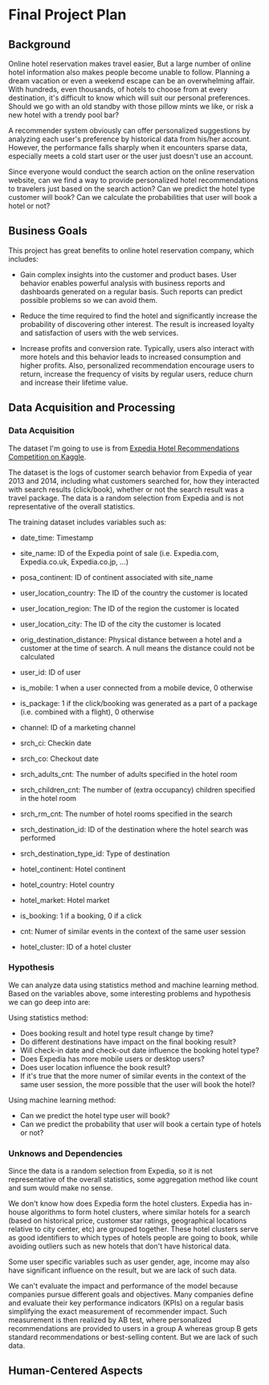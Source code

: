 # Final Project Plan

## Background
Online hotel reservation makes travel easier, But a large number of online hotel information also makes people become unable to follow. Planning a dream vacation or even a weekend escape can be an overwhelming affair. With hundreds, even thousands, of hotels to choose from at every destination, it's difficult to know which will suit our personal preferences. Should we go with an old standby with those pillow mints we like, or risk a new hotel with a trendy pool bar? 

A recommender system obviously can offer personalized suggestions by analyzing each user's preference by historical data from his/her account. However, the performance falls sharply when it encounters sparse data, especially meets a cold start user or the user just doesn't use an account. 

Since everyone would conduct the search action on the online reservation website, can we find a way to provide personalized hotel recommendations to travelers just based on the search action? Can we predict the hotel type customer will book? Can we calculate the probabilities that user will book a hotel or not? 

## Business Goals

This project has great benefits to online hotel reservation company, which includes:

- Gain complex insights into the customer and product bases. User behavior enables powerful analysis with business reports and dashboards generated on a regular basis. Such reports can predict possible problems so we can avoid them. 

- Reduce the time required to find the hotel and significantly increase the probability of discovering other interest. The result is increased loyalty and satisfaction of users with the web services. 

- Increase profits and conversion rate. Typically, users also interact with more hotels and this behavior leads to increased consumption and higher profits. Also, personalized recommendation encourage users to return, increase the frequency of visits by regular users, reduce churn and increase their lifetime value.

## Data Acquisition and Processing

### Data Acquisition

The dataset I'm going to use is from [Expedia Hotel Recommendations Competition on Kaggle](https://www.kaggle.com/c/expedia-hotel-recommendations/data).

The dataset is the logs of customer search behavior from Expedia of year 2013 and 2014, including what customers searched for, how they interacted with search results (click/book), whether or not the search result was a travel package. The data is a random selection from Expedia and is not representative of the overall statistics.

The training dataset includes variables such as:

- date_time:	Timestamp	

- site_name:	ID of the Expedia point of sale (i.e. Expedia.com, Expedia.co.uk, Expedia.co.jp, ...)

- posa_continent:	ID of continent associated with site_name	

- user_location_country:	The ID of the country the customer is located	

- user_location_region:	The ID of the region the customer is located	

- user_location_city:	The ID of the city the customer is located	

- orig_destination_distance:	Physical distance between a hotel and a customer at the time of search. A null means the distance could not be calculated	

- user_id:	ID of user

- is_mobile:	1 when a user connected from a mobile device, 0 otherwise	

- is_package:	1 if the click/booking was generated as a part of a package (i.e. combined with a flight), 0 otherwise

- channel:	ID of a marketing channel

- srch_ci:	Checkin date	

- srch_co:	Checkout date	

- srch_adults_cnt:	The number of adults specified in the hotel room

- srch_children_cnt:	The number of (extra occupancy) children specified in the hotel room	

- srch_rm_cnt:	The number of hotel rooms specified in the search	

- srch_destination_id:	ID of the destination where the hotel search was performed	

- srch_destination_type_id:	Type of destination	

- hotel_continent:	Hotel continent	

- hotel_country:	Hotel country	

- hotel_market:	Hotel market	

- is_booking:	1 if a booking, 0 if a click	

- cnt:	Numer of similar events in the context of the same user session

- hotel_cluster:	ID of a hotel cluster

### Hypothesis

We can analyze data using statistics method and machine learning method. Based on the variables above, some interesting problems and hypothesis we can go deep into are:

Using statistics method:
- Does booking result and hotel type result change by time?
- Do different destinations have impact on the final booking result?
- Will check-in date and check-out date influence the booking hotel type?
- Does Expedia has more mobile users or desktop users?
- Does user location influence the book result?
- If it's true that the more numer of similar events in the context of the same user session, the more possible that the user will book the hotel?

Using machine learning method:
- Can we predict the hotel type user will book?
- Can we predict the probability that user will book a certain type of hotels or not?

### Unknows and Dependencies

Since the data is a random selection from Expedia, so it is not representative of the overall statistics, some aggregation method like count and sum would make no sense.

We don't know how does Expedia form the hotel clusters. Expedia has in-house algorithms to form hotel clusters, where similar hotels for a search (based on historical price, customer star ratings, geographical locations relative to city center, etc) are grouped together. These hotel clusters serve as good identifiers to which types of hotels people are going to book, while avoiding outliers such as new hotels that don't have historical data.

Some user specific variables such as user gender, age, income may also have significant influence on the result, but we are lack of such data.

We can't evaluate the impact and performance of the model because companies pursue different goals and objectives. Many companies define and evaluate their key performance indicators (KPIs) on a regular basis simplifying the exact measurement of recommender impact. Such measurement is then realized by AB test, where personalized recommendations are provided to users in a group A whereas group B gets standard recommendations or best-selling content. But we are lack of such data.

## Human-Centered Aspects

